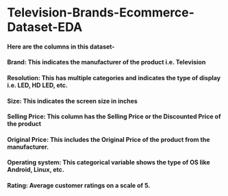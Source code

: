 # Television-Brands-Ecommerce-Dataset-EDA
#### Here are the columns in this dataset-

#### Brand: This indicates the manufacturer of the product i.e. Television
#### Resolution: This has multiple categories and indicates the type of display i.e. LED, HD LED, etc.
#### Size: This indicates the screen size in inches
#### Selling Price: This column has the Selling Price or the Discounted Price of the product
#### Original Price: This includes the Original Price of the product from the manufacturer.
#### Operating system: This categorical variable shows the type of OS like Android, Linux, etc.
#### Rating: Average customer ratings on a scale of 5.
